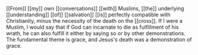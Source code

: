   
[[From]] [[my]] own [[conversations]] [[with]] Muslims, [[the]] underlying [[understanding]] [[of]] [[salvation]] [[is]] perfectly compatible with Christianity, minus the necessity of the death on the [[cross]]. If I were a Muslim, I would say that if God can incarnate to die as fulfillment of his wrath, he can also fulfill it either by saying so or by other demonstrations. The fundamental theme is grace, and Jesus's death was a demonstration of grace.